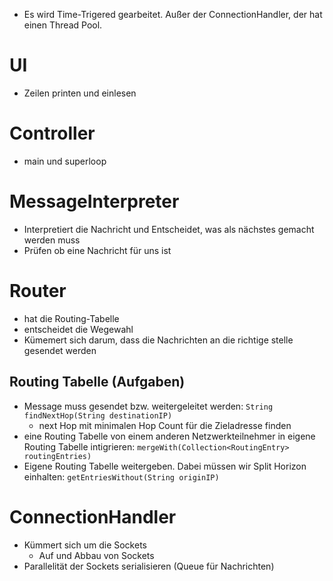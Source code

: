 - Es wird Time-Trigered gearbeitet. Außer der ConnectionHandler, der hat einen Thread Pool.

# UI
- Zeilen printen und einlesen
# Controller
- main und superloop
# MessageInterpreter
- Interpretiert die Nachricht und Entscheidet, was als nächstes gemacht werden muss
- Prüfen ob eine Nachricht für uns ist
# Router
- hat die Routing-Tabelle
- entscheidet die Wegewahl
- Kümemert sich darum, dass die Nachrichten an die richtige stelle gesendet werden
## Routing Tabelle (Aufgaben)
- Message muss gesendet bzw. weitergeleitet werden: `String findNextHop(String destinationIP)`
	- next Hop mit minimalen Hop Count für die Zieladresse finden
- eine Routing Tabelle von einem anderen Netzwerkteilnehmer in eigene Routing Tabelle intigrieren: `mergeWith(Collection<RoutingEntry> routingEntries)`
- Eigene Routing Tabelle weitergeben. Dabei müssen wir Split Horizon einhalten: `getEntriesWithout(String originIP)`
# ConnectionHandler
- Kümmert sich um die Sockets
	- Auf und Abbau von Sockets
- Parallelität der Sockets serialisieren (Queue für Nachrichten)